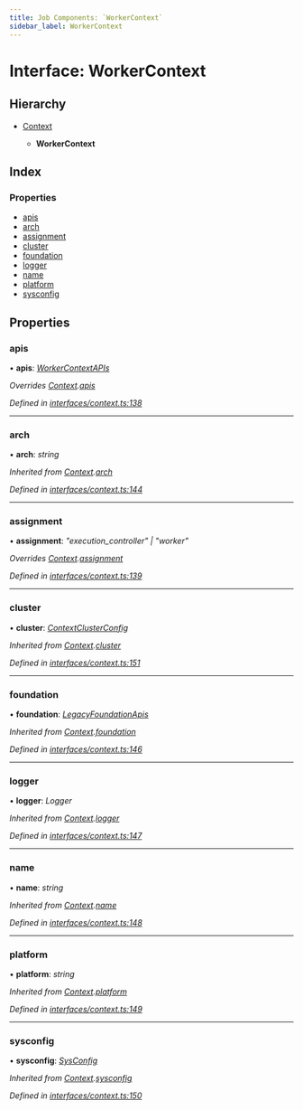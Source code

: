 ```yaml
---
title: Job Components: `WorkerContext`
sidebar_label: WorkerContext
---
```


# Interface: WorkerContext

## Hierarchy

* [Context](context.md)

  * **WorkerContext**

## Index

### Properties

* [apis](workercontext.md#apis)
* [arch](workercontext.md#arch)
* [assignment](workercontext.md#assignment)
* [cluster](workercontext.md#cluster)
* [foundation](workercontext.md#foundation)
* [logger](workercontext.md#logger)
* [name](workercontext.md#name)
* [platform](workercontext.md#platform)
* [sysconfig](workercontext.md#sysconfig)

## Properties

###  apis

• **apis**: *[WorkerContextAPIs](workercontextapis.md)*

*Overrides [Context](context.md).[apis](context.md#apis)*

*Defined in [interfaces/context.ts:138](https://github.com/terascope/teraslice/blob/d2d877b60/packages/job-components/src/interfaces/context.ts#L138)*

___

###  arch

• **arch**: *string*

*Inherited from [Context](context.md).[arch](context.md#arch)*

*Defined in [interfaces/context.ts:144](https://github.com/terascope/teraslice/blob/d2d877b60/packages/job-components/src/interfaces/context.ts#L144)*

___

###  assignment

• **assignment**: *"execution_controller" | "worker"*

*Overrides [Context](context.md).[assignment](context.md#assignment)*

*Defined in [interfaces/context.ts:139](https://github.com/terascope/teraslice/blob/d2d877b60/packages/job-components/src/interfaces/context.ts#L139)*

___

###  cluster

• **cluster**: *[ContextClusterConfig](contextclusterconfig.md)*

*Inherited from [Context](context.md).[cluster](context.md#cluster)*

*Defined in [interfaces/context.ts:151](https://github.com/terascope/teraslice/blob/d2d877b60/packages/job-components/src/interfaces/context.ts#L151)*

___

###  foundation

• **foundation**: *[LegacyFoundationApis](legacyfoundationapis.md)*

*Inherited from [Context](context.md).[foundation](context.md#foundation)*

*Defined in [interfaces/context.ts:146](https://github.com/terascope/teraslice/blob/d2d877b60/packages/job-components/src/interfaces/context.ts#L146)*

___

###  logger

• **logger**: *Logger*

*Inherited from [Context](context.md).[logger](context.md#logger)*

*Defined in [interfaces/context.ts:147](https://github.com/terascope/teraslice/blob/d2d877b60/packages/job-components/src/interfaces/context.ts#L147)*

___

###  name

• **name**: *string*

*Inherited from [Context](context.md).[name](context.md#name)*

*Defined in [interfaces/context.ts:148](https://github.com/terascope/teraslice/blob/d2d877b60/packages/job-components/src/interfaces/context.ts#L148)*

___

###  platform

• **platform**: *string*

*Inherited from [Context](context.md).[platform](context.md#platform)*

*Defined in [interfaces/context.ts:149](https://github.com/terascope/teraslice/blob/d2d877b60/packages/job-components/src/interfaces/context.ts#L149)*

___

###  sysconfig

• **sysconfig**: *[SysConfig](sysconfig.md)*

*Inherited from [Context](context.md).[sysconfig](context.md#sysconfig)*

*Defined in [interfaces/context.ts:150](https://github.com/terascope/teraslice/blob/d2d877b60/packages/job-components/src/interfaces/context.ts#L150)*

